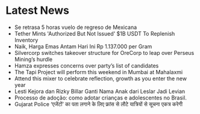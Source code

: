 # Latest News
-  Se retrasa 5 horas vuelo de regreso de Mexicana
-  Tether Mints 'Authorized But Not Issued' $1B USDT To Replenish Inventory
-  Naik, Harga Emas Antam Hari Ini Rp 1.137.000 per Gram
-  Silvercorp switches takeover structure for OreCorp to leap over Perseus Mining’s hurdle
-  Hamza expresses concerns over party’s list of candidates
-  The Tapi Project will perform this weekend in Mumbai at Mahalaxmi
-  Attend this mixer to celebrate reflection, growth as you enter the new year
-  Lesti Kejora dan Rizky Billar Ganti Nama Anak dari Leslar Jadi Levian
-  Processo de adoção: como adotar crianças e adolescentes no Brasil.
-  Gujarat Police ‘एजेंटों’ का पता लगाने के लिए फ्रांस से लौटे यात्रियों से सूचना एकत्र करेगी

